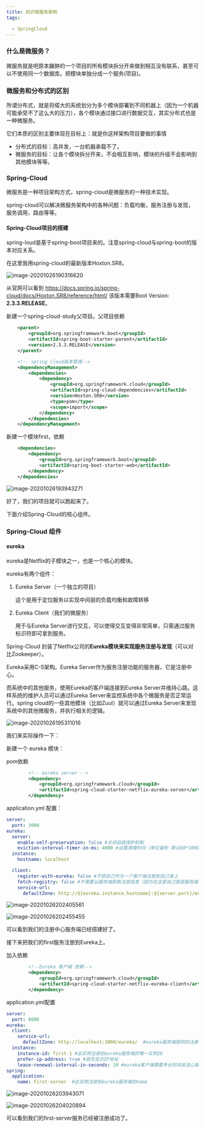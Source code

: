 ```yaml
---
title: 初识微服务架构
tags:

  - SpringCloud
---
```


### 什么是微服务？

微服务就是吧原本臃肿的一个项目的所有模块拆分开来做到相互没有联系，甚至可以不使用同一个数据库。把模块单独分成一个服务(项目)。

### 微服务和分布式的区别

所谓分布式，就是将偌大的系统划分为多个模块部署到不同机器上（因为一个机器可能承受不了这么大的压力），各个模块通过接口进行数据交互，其实分布式也是一种微服务。

它们本质的区别主要体现在目标上：就是你这样架构项目要做的事情

- 分布式的目标：高并发，一台机器承载不了。
- 微服务的目标：让各个模块拆分开来，不会相互影响，模块的升级不会影响到其他模块等等。

### Spring-Cloud

微服务是一种项目架构方式，spring-cloud是微服务的一种技术实现。

spring-cloud可以解决微服务架构中的各种问题：负载均衡，服务注册与发现，服务调用，路由等等。

#### Spring-Cloud项目的搭建

spring-loud是基于spring-boot项目来的。注意spring-cloud与spring-boot的版本对应关系。

在这里我用spring-cloud的最新版本Hoxton.SR8。

![image-20201026190316620](https://cdn.jsdelivr.net/gh/joelovealonge/noteimgs/image-20201026190316620.png)

从官网可以看到 https://docs.spring.io/spring-cloud/docs/Hoxton.SR8/reference/html/  该版本需要Boot Version: **2.3.3.RELEASE**。

新建一个spring-cloud-study父项目。父项目依赖

```xml
    <parent>
        <groupId>org.springframework.boot</groupId>
        <artifactId>spring-boot-starter-parent</artifactId>
        <version>2.3.3.RELEASE</version>
    </parent>

    <!-- spring cloud版本管理-->
    <dependencyManagement>
        <dependencies>
            <dependency>
                <groupId>org.springframework.cloud</groupId>
                <artifactId>spring-cloud-dependencies</artifactId>
                <version>Hoxton.SR8</version>
                <type>pom</type>
                <scope>import</scope>
            </dependency>
        </dependencies>
    </dependencyManagement>
```

新建一个模块first，依赖

```xml
    <dependencies>
        <dependency>
            <groupId>org.springframework.boot</groupId>
            <artifactId>spring-boot-starter-web</artifactId>
        </dependency>
    </dependencies>
```

![image-20201026193943271](https://cdn.jsdelivr.net/gh/joelovealonge/noteimgs/image-20201026193943271.png)

好了，我们的项目就可以跑起来了。

下面介绍Spring-Cloud的核心组件。

### Spring-Cloud 组件

#### eureka

eureka是Netflix的子模块之一，也是一个核心的模块。

eureka有两个组件：

1. Eureka Server（一个独立的项目）

   这个是用于定位服务以实现中间层的负载均衡和故障转移

2. Eureka Client（我们的微服务）

   用于与Eureka Server进行交互，可以使得交互变得非常简单，只需通过服务标识符即可拿到服务。

Spring-Cloud 封装了Netflix公司的**Eureka模块来实现服务注册与发现**（可以对比Zookeeper）。



Eureka采用C-S架构。Eureka Server作为服务注册功能的服务器，它是注册中心。

而系统中的其他服务，使用Eureka的客户端连接到Eureka Server并维持心跳。这样系统的维护人员可以通过Eureka Server来监控系统中各个微服务是否正常运行。spring cloud的一些其他模块（比如Zuul）就可以通过Eureka Server来发现系统中的其他微服务，并执行相关的逻辑。

![image-20201026195311016](https://cdn.jsdelivr.net/gh/joelovealonge/noteimgs/image-20201026195311016.png)

我们来实际操作一下：

新建一个 eureka 模块：

pom依赖

```xml
        <!-- eureka server -->
        <dependency>
            <groupId>org.springframework.cloud</groupId>
            <artifactId>spring-cloud-starter-netflix-eureka-server</artifactId>
        </dependency>
```

application.yml 配置：

```yml
server:
  port: 3000
eureka:
  server:
    enable-self-preservation: false #关闭自我保护机制
    eviction-interval-timer-in-ms: 4000 #设置清理时间（单位毫秒 默认60*1000）
  instance:
    hostname: localhost

  client:
    register-with-eureka: false #不把自己作为一个客户端注册到自己身上
    fetch-registry: false #不需要从服务端获取注册信息（因为在这里自己就是服务端，而且已经禁用自己注册了）
    service-url:
      defaultZone: http://${eureka.instance.hostname}:${server.port}/eureka

```

![image-20201026202405561](https://cdn.jsdelivr.net/gh/joelovealonge/noteimgs/image-20201026202405561.png)

![image-20201026202455455](https://cdn.jsdelivr.net/gh/joelovealonge/noteimgs/image-20201026202455455.png)

可以看到我们的注册中心服务端已经搭建好了。

接下来把我们的first服务注册到Eureka上。

加入依赖

```xml
        <!--Eureka 客户端 依赖-->
        <dependency>
            <groupId>org.springframework.cloud</groupId>
            <artifactId>spring-cloud-starter-netflix-eureka-client</artifactId>
        </dependency>
```

application.yml配置

```yaml
server:
  port: 8080
eureka:
  client:
    service-url:
      defaultZone: http://localhost:3000/eureka/  #eureka服务端提供的注册地址，参考服务端配置的这个路径
  instance:
    instance-id: first-1 #此实例注册到eureka服务端的唯一实例ID
    prefer-ip-address: true #是否显示IP地址
    lease-renewal-interval-in-seconds: 10 #eureka客户端需要多长时间发送心跳给eureka服务器，表名它仍然活着，默认为30秒（与下面配置的单位都是秒）
spring:
  application:
    name: first-server  #此实例注册到eureka服务端的name

```

![image-20201026203943071](https://cdn.jsdelivr.net/gh/joelovealonge/noteimgs/image-20201026203943071.png)

![image-20201026204020894](https://cdn.jsdelivr.net/gh/joelovealonge/noteimgs/image-20201026204020894.png)

可以看到我们的first-server服务已经被注册成功了。

